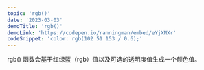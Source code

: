 ```yaml
---
topic: 'rgb()'
date: '2023-03-03'
demoTitle: 'rgb()'
demoLink: 'https://codepen.io/ranningman/embed/eYjXNXr'
codeSnippet: 'color: rgb(102 51 153 / 0.6);'
---
```

rgb() 函数会基于红绿蓝（rgb）值以及可选的透明度值生成一个颜色值。